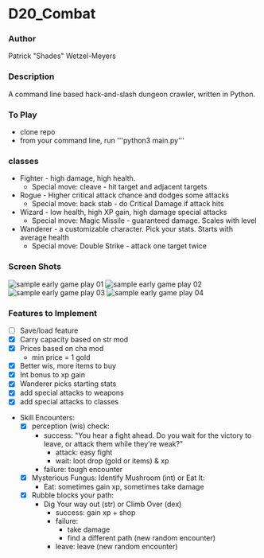 # D20_Combat
### Author
Patrick "Shades" Wetzel-Meyers


### Description
A command line based hack-and-slash dungeon crawler, written in Python.


### To Play
* clone repo
* from your command line, run '''python3 main.py'''


### classes
* Fighter - high damage, high health.
  * Special move: cleave - hit target and adjacent targets
* Rogue - Higher critical attack chance and dodges some attacks
  * Special move: back stab - do Critical Damage if attack hits
* Wizard - low health, high XP gain, high damage special attacks
  * Special move: Magic Missile - guaranteed damage. Scales with level
* Wanderer - a customizable character. Pick your stats. Starts with average health
  * Special move: Double Strike - attack one target twice

### Screen Shots
![sample early game play 01]()
![sample early game play 02]()
![sample early game play 03]()
![sample early game play 04]()


### Features to Implement
* [ ] Save/load feature
* [x] Carry capacity based on str mod
* [x] Prices based on cha mod
    * min price = 1 gold
* [x] Better wis, more items to buy
* [x] Int bonus to xp gain
* [x] Wanderer picks starting stats
* [x] add special attacks to weapons
* [x] add special attacks to classes
* Skill Encounters:
    * [x] perception (wis) check:
        * success: "You hear a fight ahead. Do you wait for the victory to leave, or attack them while they're weak?"
            * attack: easy fight
            * wait: loot drop (gold or items) & xp
        * failure: tough encounter
    * [x] Mysterious Fungus: Identify Mushroom (int) or Eat It:
        * Eat: sometimes gain xp, sometimes take damage
    * [x] Rubble blocks your path:
        * Dig Your way out (str) or Climb Over (dex)
            * success: gain xp + shop
            * failure:
                * take damage 
                * find a different path (new random encounter)
            * leave: leave (new random encounter)
